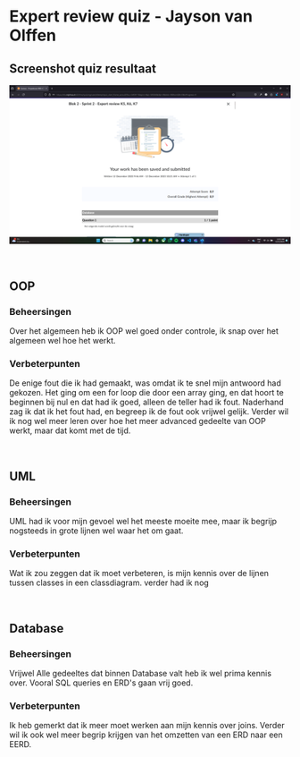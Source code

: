 # Expert review quiz - Jayson van Olffen

## Screenshot quiz resultaat
![8.9 score quiz](image.png)

<br>

## OOP

### Beheersingen
Over het algemeen heb ik OOP wel goed onder controle, ik snap over het algemeen wel hoe het werkt. 

### Verbeterpunten
De enige fout die ik had gemaakt, was omdat ik te snel mijn antwoord had gekozen. Het ging om een for loop die door een array ging, en dat hoort te beginnen bij nul en dat had ik goed, alleen de teller had ik fout. Naderhand zag ik dat ik het fout had, en begreep ik de fout ook vrijwel gelijk. Verder wil ik nog wel meer leren over hoe het meer advanced gedeelte van OOP werkt, maar dat komt met de tijd. 

<br> 

## UML

### Beheersingen
UML had ik voor mijn gevoel wel het meeste moeite mee, maar ik begrijp nogsteeds in grote lijnen wel waar het om gaat. 

### Verbeterpunten
Wat ik zou zeggen dat ik moet verbeteren, is mijn kennis over de lijnen tussen classes in een classdiagram. verder had ik nog 

<br>

## Database 

### Beheersingen
Vrijwel Alle gedeeltes dat binnen Database valt heb ik wel prima kennis over. Vooral SQL queries en ERD's gaan vrij goed. 

### Verbeterpunten
Ik heb gemerkt dat ik meer moet werken aan mijn kennis over joins. Verder wil ik ook wel meer begrip krijgen van het omzetten van een ERD naar een EERD. 